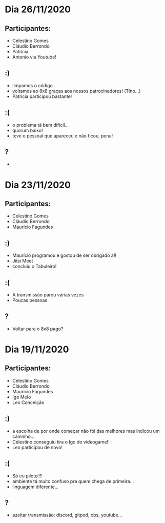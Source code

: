 # Dia 26/11/2020

## Participantes:

- Celestino Gomes
- Cláudio Berrondo
- Patrícia
- Antonio via Youtube!

## :)

- limpamos o código
- voltamos ao 8x8 graças aos nossos patrocinadores! (Tino...)
- Patrícia participou bastante!

## :(

- o problema tá bem difícil...
- quorum baixo!
- teve o pessoal que apareceu e não ficou, pena!

## ?

- 


# Dia 23/11/2020

## Participantes:

- Celestino Gomes
- Cláudio Berrondo
- Maurício Fagundes

## :)

- Maurício programou e gostou de ser obrigado a!!
- Jitsi Meet
- concluiu o Tabuleiro!

## :(

- A transmissão parou várias vezes
- Poucas pessoas

## ?

- Voltar para o 8x8 pago?


# Dia 19/11/2020

## Participantes:

- Celestino Gomes
- Cláudio Berrondo
- Maurício Fagundes
- Igo Melo
- Leo Conceição

## :)

- a escolha de por onde começar não foi das melhores mas indicou um caminho...
- Celestino conseguiu tira o Igo do videogame!!
- Leo participou de novo!

## :(

- Só eu pilotei!!!
- ambiente tá muito confuso pra quem chega de primeira...
- linguagem diferente...

## ?

- azeitar transmissão: discord, gitpod, obs, youtube...